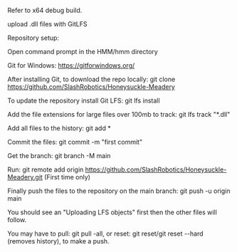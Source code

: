 Refer to x64 debug build.

upload .dll files with GitLFS

Repository setup:

Open command prompt in the HMM/hmm directory

Git for Windows: https://gitforwindows.org/

After installing Git, to download the repo locally: git clone https://github.com/SlashRobotics/Honeysuckle-Meadery

To update the repository install Git LFS: git lfs install

Add the file extensions for large files over 100mb to track: git lfs track "*.dll"

Add all files to the history: git add *

Commit the files: git commit -m "first commit"

Get the branch: git branch -M main

Run: git remote add origin https://github.com/SlashRobotics/Honeysuckle-Meadery.git (First time only)

Finally push the files to the repository on the main branch: git push -u origin main

You should see an "Uploading LFS objects" first then the other files will follow.

You may have to pull: git pull -all, or reset: git reset/git reset --hard (removes history), to make a push.
